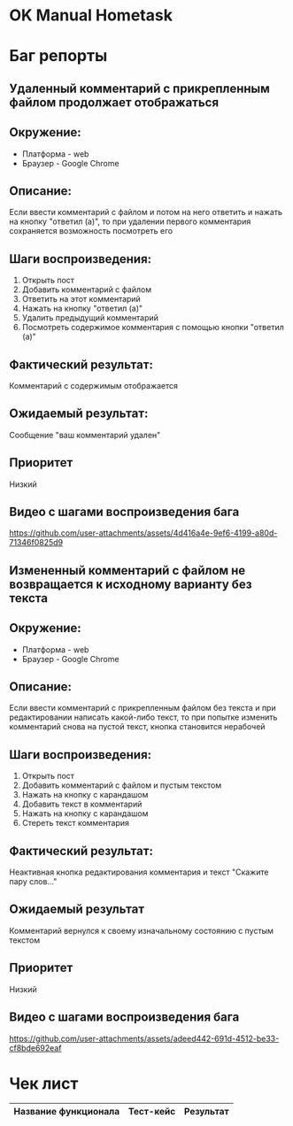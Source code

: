 # OK Manual Hometask

# Баг репорты

## Удаленный комментарий с прикрепленным файлом продолжает отображаться

## Окружение:

- Платформа - web
- Браузер - Google Chrome

## Описание:
Если ввести комментарий с файлом и потом на него ответить и нажать на кнопку "ответил (а)", то при удалении первого комментария сохраняется возможность посмотреть его

## Шаги воспроизведения:

1) Открыть пост
2) Добавить комментарий с файлом
3) Ответить на этот комментарий
4) Нажать на кнопку "ответил (а)"
5) Удалить предыдущий комментарий
6) Посмотреть содержимое комментария с помощью кнопки "ответил (а)"

## Фактический результат:
Комментарий с содержимым отображается

## Ожидаемый результат:
Сообщение "ваш комментарий удален"

## Приоритет
Низкий

## Видео с шагами воспроизведения бага

https://github.com/user-attachments/assets/4d416a4e-9ef6-4199-a80d-71346f0825d9

## Измененный комментарий с файлом не возвращается к исходному варианту без текста

## Окружение:

- Платформа - web
- Браузер - Google Chrome

## Описание:
Если ввести комментарий с прикрепленным файлом без текста и при редактировании написать какой-либо текст, то при попытке изменить комментарий снова на пустой текст, кнопка становится нерабочей

## Шаги воспроизведения:

1) Открыть пост
2) Добавить комментарий с файлом и пустым текстом
3) Нажать на кнопку с карандашом
4) Добавить текст в комментарий
5) Нажать на кнопку с карандашом
6) Стереть текст комментария

## Фактический результат:
Неактивная кнопка редактирования комментария и текст "Скажите пару слов..."

## Ожидаемый результат
Комментарий вернулся к своему изначальному состоянию с пустым текстом

## Приоритет
Низкий

## Видео с шагами воспроизведения бага

https://github.com/user-attachments/assets/adeed442-691d-4512-be33-cf8bde692eaf

# Чек лист

| Название функционала | Тест-кейс | Результат |
|        :---:         |   :---:   |   :---:   |
